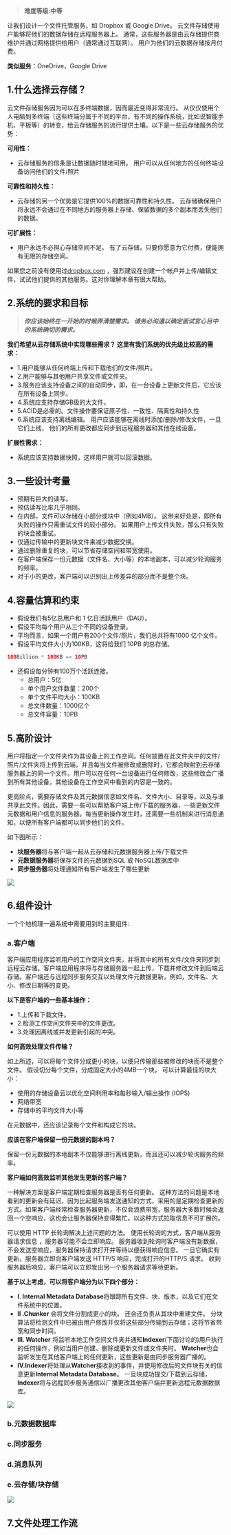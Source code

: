 > **难度等级:中等**

让我们设计一个文件托管服务，如 Dropbox 或 Google Drive。 云文件存储使用户能够将他们的数据存储在远程服务器上。 通常，这些服务器是由云存储提供商维护并通过网络提供给用户（通常通过互联网）。 用户为他们的云数据存储按月付费。

**类似服务**：OneDrive，Google Drive

## 1.什么选择云存储？

云文件存储服务因为可以在多终端数据，因而最近变得非常流行。 从仅仅使用个人电脑到多终端（这些终端分属于不同的平台，有不同的操作系统，比如说智能手机、平板等）的转变，给云存储服务的流行提供土壤。以下是一些云存储服务的优势：

**可用性：**

- 云存储服务的信条是让数据随时随地可用。 用户可以从任何地方的任何终端设备访问他们的文件/照片

**可靠性和持久性：**

- 云存储的另一个优势是它提供100%的数据可靠性和持久性。 云存储确保用户将永远不会通过在不同地方的服务器上存储、保留数据的多个副本而丢失他们的数据。

**可扩展性：**

- 用户永远不必担心存储空间不足。 有了云存储，只要你愿意为它付费，便能拥有无限的存储空间。

如果您之前没有使用过[dropbox.com](http://dropbox.com) ，强烈建议在创建一个帐户并上传/编辑文件，试试他们提供的其他服务。这对你理解本章有很大帮助。

## 2.系统的要求和目标

> ***你应该始终在一开始的时候弄清楚需求。 请务必沟通以确定面试官心目中的系统确切的需求。***

**我们希望从云存储系统中实现哪些需求？ 这里有我们系统的优先级比较高的需求：**

- 1.用户能够从任何终端上传和下载他们的文件/照片。
- 2.用户能够与其他用户共享文件或文件夹。
- 3.服务应该支持设备之间的自动同步，即，在一台设备上更新文件后，它应该在所有设备上同步。
- 4.系统应支持存储GB级的大文件。
- 5.ACID是必需的。文件操作要保证原子性、一致性、隔离性和持久性
- 6.系统应该支持离线编辑。 用户应该能够在离线时添加/删除/修改文件，一旦它们上线，
  他们的所有更改都应同步到远程服务器和其他在线设备。

**扩展性需求：**

- 系统应该支持数据快照，这样用户就可以回滚数据。

## 3.一些设计考量

- 预期有巨大的读写。
- 预估读写比率几乎相同。
- 在内部，文件可以存储在小部分或块中（例如4MB）。 这带来好处是，即所有失败的操作只需重试文件的较小部分。 如果用户上传文件失败，那么只有失败的块会被重试。
- 仅通过传输中的更新块文件来减少数据交换。
- 通过删除重复的块，可以节省存储空间和带宽使用。
- 在客户端保存一份元数据（文件名、大小等）的本地副本，可以减少轮询服务的频率。
- 对于小的更改，客户端可以识别出上传差异的部分而不是整个块。

## 4.容量估算和约束

- 假设我们有5亿总用户和 1 亿日活跃用户（DAU）。
- 假设平均每个用户从三个不同的设备登录。
- 平均而言，如果一个用户有200个文件/照片，我们总共将有1000 亿个文件。
- 假设平均文件大小为100KB，这将给我们 10PB 的总存储。

```java
100Billion * 100KB => 10PB
```

- 还假设每分钟有100万个活跃连接。
  - 总用户：5亿
  - 单个用户文件数量：200个
  - 单个文件平均大小：100KB
  - 总文件数量：1000亿个
  - 总文件容量：10PB

## 5.高阶设计

用户将指定一个文件夹作为其设备上的工作空间。任何放置在此文件夹中的文件/照片/文件夹将上传到云端，并且每当文件被修改或删除时，它都会映射到云存储服务器上的同一个文件。用户可以在任何一台设备进行任何修改，这些修改会广播到所有其他设备，其他设备在工作空间中看到的内容是一致的。

更高阶点，需要存储文件及其元数据信息如文件名、文件大小、目录等，以及与谁共享此文件。因此，需要一些可以帮助客户端上传/下载的服务器，一些更新文件元数据和用户信息的服务器。每当更新操作发生时，还需要一些机制来进行消息通知，以便所有客户端都可以同步他们的文件。

如下图所示：

- **块服务器**将与客户端一起从云存储和元数据服务器上传/下载文件
- **元数据服务器**将保存文件的元数据到SQL 或 NoSQL数据库中
- **同步服务器**将处理通知所有客户端发生了哪些更新

![](/img/ch4_1.png)

## 6.组件设计

一个个地梳理一遍系统中需要用到的主要组件:

### a.客户端

客户端应用程序监听用户的工作空间文件夹，并将其中的所有文件/文件夹同步到远程云存储。客户端应用程序将与存储服务器一起上传，下载并修改文件到后端云存储。客户端还与远程同步服务交互以处理文件元数据更新，例如，文件名、大小、修改日期等的变更。

**以下是客户端的一些基本操作：**

- 1.上传和下载文件。
- 2.检测工作空间文件夹中的文件更改。
- 3.处理因离线或并发更新引起的冲突。

**如何高效处理文件传输？** 

如上所述，可以将每个文件分成更小的块，以便只传输那些被修改的块而不是整个文件。 假设切分每个文件，分成固定大小的4MB一个块。 可以计算最佳的块大小：

- 使用的存储设备云以优化空间利用率和每秒输入/输出操作 (IOPS) 
-  网络带宽 
-  存储中的平均文件大小等

在元数据中，还应该记录每个文件和构成它的块。

**应该在客户端保留一份元数据的副本吗？**

保留一份元数据的本地副本不仅能够进行离线更新，而且还可以减少轮询服务的频率。

**客户端如何高效监听其他发生更新的客户端？**

一种解决方案是客户端定期检查服务器是否有任何更新。 这种方法的问题是本地看到的更新会有延迟，因为比起服务端发送通知的方式，采用的是定期检查更新的方式。如果客户端经常检查服务器更新，不仅会浪费带宽，服务器大多数时候会返回一个空响应，这也会让服务器保持变得繁忙。以这种方式拉取信息不可扩展的。

可以使用 HTTP 长轮询解决上述问题的方法。 使用长轮询的方式，客户端从服务器请求信息
，服务器可能不会立即响应。 服务器收到轮询时客户端没有新数据，不会发送空响应，服务器保持请求打开并等待以便获得响应信息。 一旦它确实有更新，服务器立即向客户端发送 HTTP/S 响应，完成打开的HTTP/S 请求。 收到服务器后响应，客户端可以立即发出另一个服务器请求等待更新。

**基于以上考虑，可以将客户端分为以下四个部分：**

- **I. Internal Metadata Database**将跟踪所有文件、块、版本，以及它们在文件系统中的位置。
-  **II .Chunker** 会将文件分割成更小的块。 还会还负责从其块中重建文件。 分块算法将检测文件中已被由用户修改并仅将这些部分传输到云存储；这将节省带宽和同步时间。
- **III. Watcher** 将监听本地工作空间文件夹并通知**Indexer**(下面讨论的)用户执行的任何操作，例如当用户创建、删除或更新文件或文件夹时。 **Watcher**也会监听发生在其他客户端上的任何更新，这些更新是由同步服务器广播的。
- **IV.Indexer**将处理从**Watcher**接收到的事件，并使用修改后的文件块有关的信息更新**Internal Metadata Database**。 一旦块成功提交/下载到云存储，**Indexer**将与远程同步服务通信以广播更改其他客户端并更新远程元数据数据库。  

![](/img/ch4_2.png)



### b.元数据数据库





### c.同步服务





### d.消息队列



### e.云存储/块存储





![](/img/ch4_3.png)

## 7.文件处理工作流